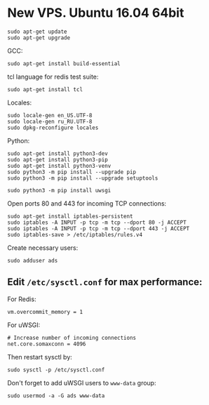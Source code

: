 # New VPS. Ubuntu 16.04 64bit

    sudo apt-get update
    sudo apt-get upgrade


GCC:

    sudo apt-get install build-essential

tcl language for redis test suite:

    sudo apt-get install tcl

Locales:

    sudo locale-gen en_US.UTF-8
    sudo locale-gen ru_RU.UTF-8
    sudo dpkg-reconfigure locales

Python:

    sudo apt-get install python3-dev
    sudo apt-get install python3-pip
    sudo apt-get install python3-venv
    sudo python3 -m pip install --upgrade pip
    sudo python3 -m pip install --upgrade setuptools

    sudo python3 -m pip install uwsgi


Open ports 80 and 443 for incoming TCP connections:

    sudo apt-get install iptables-persistent
    sudo iptables -A INPUT -p tcp -m tcp --dport 80 -j ACCEPT
    sudo iptables -A INPUT -p tcp -m tcp --dport 443 -j ACCEPT
    sudo iptables-save > /etc/iptables/rules.v4


Create necessary users:

    sudo adduser ads


## Edit `/etc/sysctl.conf` for max performance:

For Redis:

    vm.overcommit_memory = 1

For uWSGI:

    # Increase number of incoming connections
    net.core.somaxconn = 4096

Then restart sysctl by:

    sudo sysctl -p /etc/sysctl.conf


Don't forget to add uWSGI users to `www-data` group:

    sudo usermod -a -G ads www-data
